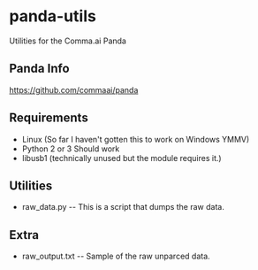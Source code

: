 # panda-utils
Utilities for the Comma.ai Panda

Panda Info
------
https://github.com/commaai/panda

Requirements
------
- Linux (So far I haven't gotten this to work on Windows YMMV)
- Python 2 or 3 Should work
- libusb1 (technically unused but the module requires it.)

Utilities
------
- raw_data.py       -- This is a script that dumps the raw data.

Extra
------
- raw_output.txt    -- Sample of the raw unparced data.